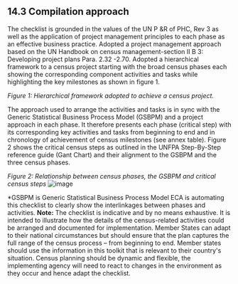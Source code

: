 ## 14.3 Compilation approach

The checklist is grounded in the values of the UN P &R of PHC, Rev 3 as well as the application of project management principles to each phase as an effective business practice. Adopted a project management approach based on the UN Handbook on census management-section II B 3: Developing project plans Para. 2.32 -2.70. Adopted a hierarchical framework to a census project starting with the broad census phases each showing the corresponding component activities and tasks while highlighting the key milestones as shown in figure 1.

*Figure 1: Hierarchical framework adopted to achieve a census project.*
 
The approach used to arrange the activities and tasks is in sync with the Generic Statistical Business Process Model (GSBPM) and a project approach in each phase. It therefore presents each phase (critical step) with its corresponding key activities and tasks from beginning to end and in chronology of achievement of census milestones (see annex table). Figure 2 shows the critical census steps as outlined in the UNFPA Step-By-Step reference guide (Gant Chart) and their alignment to the GSBPM and the three census phases.

*Figure 2: Relationship between census phases, the GSBPM and critical census steps*
![image](https://github.com/user-attachments/assets/6796ff08-6db9-4621-8134-0e34b5403ebe)

 
*GSBPM is Generic Statistical Business Process Model
ECA is automating this checklist to clearly show the interlinkages between phases and activities.
**Note:** The checklist is indicative and by no means exhaustive.  It is intended to illustrate how the details of the census-related activities could be arranged and documented for implementation.  Member States can adapt to their national circumstances but should ensure that the plan captures the full range of the census process – from beginning to end. Member states should use the information in this toolkit that is relevant to their country's situation. Census planning should be dynamic and flexible, the implementing agency will need to react to changes in the environment as they occur and hence adapt the checklist.


